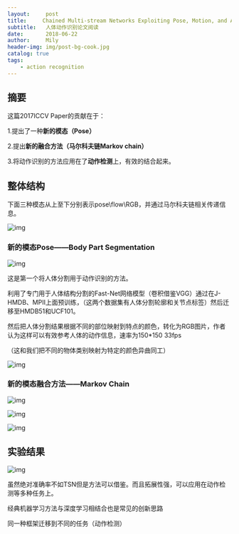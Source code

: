 ```yaml
---
layout:     post
title:     Chained Multi-stream Networks Exploiting Pose, Motion, and Appearance for Action Classification and Detection
subtitle:   人体动作识别论文阅读
date:       2018-06-22
author:     Mily
header-img: img/post-bg-cook.jpg
catalog: true
tags:
    - action recognition
---
```


## **摘要**

这篇2017ICCV Paper的贡献在于：

1.提出了一种**新的模态（Pose）**

2.提出**新的融合方法（马尔科夫链Markov chain）**

3.将动作识别的方法应用在了**动作检测**上，有效的结合起来。

## **整体结构**

下面三种模态从上至下分别表示pose\flow\RGB，并通过马尔科夫链相关传递信息。

![img](https://note.youdao.com/ynoteshare1/images/replace-img.png)

### **新的模态Pose——Body Part Segmentation**

![img](https://note.youdao.com/ynoteshare1/images/replace-img.png)

这是第一个将人体分割用于动作识别的方法。

利用了专门用于人体结构分割的Fast-Net网络模型（卷积借鉴VGG）通过在J-HMDB、MPII上面预训练，（这两个数据集有人体分割轮廓和关节点标签）然后迁移至HMDB51和UCF101。

然后把人体分割结果根据不同的部位映射到特点的颜色，转化为RGB图片，作者认为这样可以有效参考人体的动作信息，速率为150*150 33fps

（这和我们把不同的物体类别映射为特定的颜色异曲同工）

![img](https://note.youdao.com/ynoteshare1/images/replace-img.png)



### **新的模态融合方法——Markov Chain**

![img](https://note.youdao.com/ynoteshare1/images/replace-img.png)



![img](https://note.youdao.com/ynoteshare1/images/replace-img.png)



![img](https://note.youdao.com/ynoteshare1/images/replace-img.png)

## **实验结果**

![img](https://note.youdao.com/ynoteshare1/images/replace-img.png)

虽然绝对准确率不如TSN但是方法可以借鉴。而且拓展性强，可以应用在动作检测等多种任务上。

经典机器学习方法与深度学习相结合也是常见的创新思路

同一种框架迁移到不同的任务（动作检测）